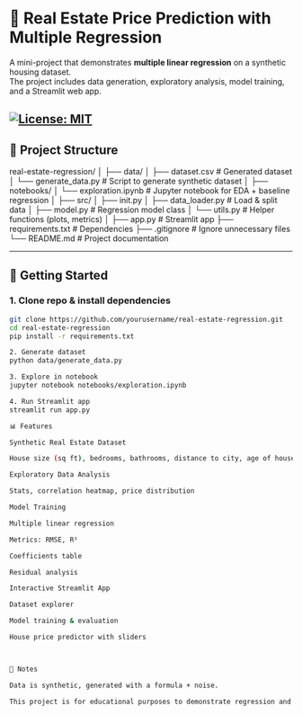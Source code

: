 # 🏡 Real Estate Price Prediction with Multiple Regression

A mini-project that demonstrates **multiple linear regression** on a synthetic housing dataset.  
The project includes data generation, exploratory analysis, model training, and a Streamlit web app.

[![License: MIT](https://img.shields.io/badge/License-MIT-yellow.svg)](LICENSE)
---

## 📂 Project Structure

real-estate-regression/
│
├── data/
│ ├── dataset.csv # Generated dataset
│ └── generate_data.py # Script to generate synthetic dataset
│
├── notebooks/
│ └── exploration.ipynb # Jupyter notebook for EDA + baseline regression
│
├── src/
│ ├── init.py
│ ├── data_loader.py # Load & split data
│ ├── model.py # Regression model class
│ └── utils.py # Helper functions (plots, metrics)
│
├── app.py # Streamlit app
├── requirements.txt # Dependencies
├── .gitignore # Ignore unnecessary files
└── README.md # Project documentation


---

## 🚀 Getting Started

### 1. Clone repo & install dependencies
```bash
git clone https://github.com/yourusername/real-estate-regression.git
cd real-estate-regression
pip install -r requirements.txt

2. Generate dataset
python data/generate_data.py

3. Explore in notebook
jupyter notebook notebooks/exploration.ipynb

4. Run Streamlit app
streamlit run app.py

📊 Features

Synthetic Real Estate Dataset

House size (sq ft), bedrooms, bathrooms, distance to city, age of house, price

Exploratory Data Analysis

Stats, correlation heatmap, price distribution

Model Training

Multiple linear regression

Metrics: RMSE, R²

Coefficients table

Residual analysis

Interactive Streamlit App

Dataset explorer

Model training & evaluation

House price predictor with sliders



📌 Notes

Data is synthetic, generated with a formula + noise.

This project is for educational purposes to demonstrate regression and interactive ML apps.